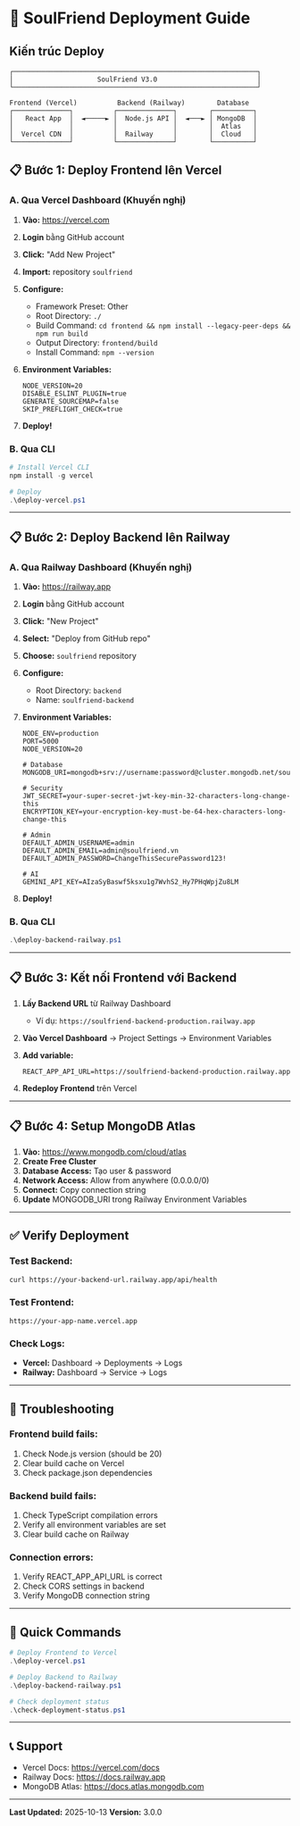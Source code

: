 # 🚀 SoulFriend Deployment Guide

## Kiến trúc Deploy

```
┌─────────────────────────────────────────────────────────────┐
│                     SoulFriend V3.0                         │
└─────────────────────────────────────────────────────────────┘

Frontend (Vercel)          Backend (Railway)        Database
┌──────────────┐          ┌──────────────┐        ┌──────────┐
│   React App  │  ◄─────► │  Node.js API │  ◄───► │ MongoDB  │
│              │          │              │        │  Atlas   │
│  Vercel CDN  │          │  Railway     │        │  Cloud   │
└──────────────┘          └──────────────┘        └──────────┘
```

## 📋 Bước 1: Deploy Frontend lên Vercel

### A. Qua Vercel Dashboard (Khuyến nghị)

1. **Vào:** https://vercel.com
2. **Login** bằng GitHub account
3. **Click:** "Add New Project"
4. **Import:** repository `soulfriend`
5. **Configure:**
   - Framework Preset: Other
   - Root Directory: `./`
   - Build Command: `cd frontend && npm install --legacy-peer-deps && npm run build`
   - Output Directory: `frontend/build`
   - Install Command: `npm --version`

6. **Environment Variables:**
   ```
   NODE_VERSION=20
   DISABLE_ESLINT_PLUGIN=true
   GENERATE_SOURCEMAP=false
   SKIP_PREFLIGHT_CHECK=true
   ```

7. **Deploy!**

### B. Qua CLI

```powershell
# Install Vercel CLI
npm install -g vercel

# Deploy
.\deploy-vercel.ps1
```

---

## 📋 Bước 2: Deploy Backend lên Railway

### A. Qua Railway Dashboard (Khuyến nghị)

1. **Vào:** https://railway.app
2. **Login** bằng GitHub account
3. **Click:** "New Project"
4. **Select:** "Deploy from GitHub repo"
5. **Choose:** `soulfriend` repository
6. **Configure:**
   - Root Directory: `backend`
   - Name: `soulfriend-backend`

7. **Environment Variables:**
   ```
   NODE_ENV=production
   PORT=5000
   NODE_VERSION=20
   
   # Database
   MONGODB_URI=mongodb+srv://username:password@cluster.mongodb.net/soulfriend
   
   # Security
   JWT_SECRET=your-super-secret-jwt-key-min-32-characters-long-change-this
   ENCRYPTION_KEY=your-encryption-key-must-be-64-hex-characters-long-change-this
   
   # Admin
   DEFAULT_ADMIN_USERNAME=admin
   DEFAULT_ADMIN_EMAIL=admin@soulfriend.vn
   DEFAULT_ADMIN_PASSWORD=ChangeThisSecurePassword123!
   
   # AI
   GEMINI_API_KEY=AIzaSyBaswf5ksxu1g7WvhS2_Hy7PHqWpjZu8LM
   ```

8. **Deploy!**

### B. Qua CLI

```powershell
.\deploy-backend-railway.ps1
```

---

## 📋 Bước 3: Kết nối Frontend với Backend

1. **Lấy Backend URL** từ Railway Dashboard
   - Ví dụ: `https://soulfriend-backend-production.railway.app`

2. **Vào Vercel Dashboard** → Project Settings → Environment Variables

3. **Add variable:**
   ```
   REACT_APP_API_URL=https://soulfriend-backend-production.railway.app
   ```

4. **Redeploy Frontend** trên Vercel

---

## 📋 Bước 4: Setup MongoDB Atlas

1. **Vào:** https://www.mongodb.com/cloud/atlas
2. **Create Free Cluster**
3. **Database Access:** Tạo user & password
4. **Network Access:** Allow from anywhere (0.0.0.0/0)
5. **Connect:** Copy connection string
6. **Update** MONGODB_URI trong Railway Environment Variables

---

## ✅ Verify Deployment

### Test Backend:
```bash
curl https://your-backend-url.railway.app/api/health
```

### Test Frontend:
```
https://your-app-name.vercel.app
```

### Check Logs:
- **Vercel:** Dashboard → Deployments → Logs
- **Railway:** Dashboard → Service → Logs

---

## 🔧 Troubleshooting

### Frontend build fails:
1. Check Node.js version (should be 20)
2. Clear build cache on Vercel
3. Check package.json dependencies

### Backend build fails:
1. Check TypeScript compilation errors
2. Verify all environment variables are set
3. Clear build cache on Railway

### Connection errors:
1. Verify REACT_APP_API_URL is correct
2. Check CORS settings in backend
3. Verify MongoDB connection string

---

## 🎯 Quick Commands

```powershell
# Deploy Frontend to Vercel
.\deploy-vercel.ps1

# Deploy Backend to Railway
.\deploy-backend-railway.ps1

# Check deployment status
.\check-deployment-status.ps1
```

---

## 📞 Support

- Vercel Docs: https://vercel.com/docs
- Railway Docs: https://docs.railway.app
- MongoDB Atlas: https://docs.atlas.mongodb.com

---

**Last Updated:** 2025-10-13
**Version:** 3.0.0

